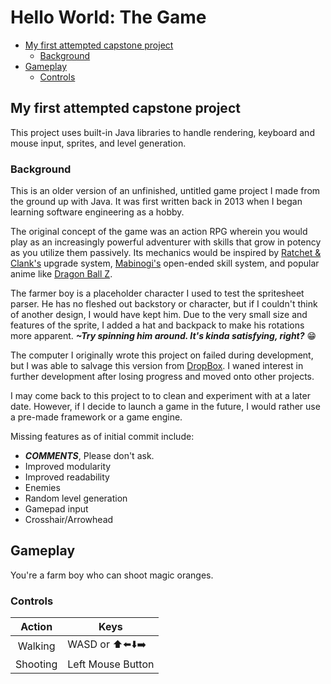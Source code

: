 <!-- vscode-markdown-toc -->
# Hello World: The Game

* [My first attempted capstone project](#Myfirstattemptedcapstoneproject)
	* [Background](#Background)
* [Gameplay](#Gameplay)
	* [Controls](#Controls)

<!-- vscode-markdown-toc-config
	numbering=false
	autoSave=true
	/vscode-markdown-toc-config -->
<!-- /vscode-markdown-toc -->

## <a name='Myfirstattemptedcapstoneproject'></a>My first attempted capstone project

This project uses built-in Java libraries to handle rendering, keyboard and mouse input, sprites, and level generation.

### <a name='Background'></a>Background
This is an older version of an unfinished, untitled game project I made from the ground up with Java. It was first written back in 2013 when I began learning software engineering as a hobby.

The original concept of the game was an action RPG wherein you would play as an increasingly powerful adventurer with skills that grow in potency as you utilize them passively. Its mechanics would be inspired by [Ratchet & Clank's](https://www.wikiwand.com/en/Ratchet_%26_Clank) upgrade system, [Mabinogi's](https://www.wikiwand.com/en/Mabinogi_(video_game)) open-ended skill system, and popular anime like [Dragon Ball Z](https://www.wikiwand.com/en/Dragon_Ball_Z).

The farmer boy is a placeholder character I used to test the spritesheet parser. He has no fleshed out backstory or character, but if I couldn't think of another design, I would have kept him. Due to the very small size and features of the sprite, I added a hat and backpack to make his rotations more apparent. _**~Try spinning him around. It's kinda satisfying, right?**_ 😁

The computer I originally wrote this project on failed during development, but I was able to salvage this version from [DropBox](https://www.dropbox.com/scl/fo/k7w56rd4teayreo54wuy2/h?rlkey=5yb2pcqv2stkuaqonq02tg904&dl=0). I waned interest in further development after losing progress and moved onto other projects.

I may come back to this project to to clean and experiment with at a later date. However, if I decide to launch a game in the future, I would rather use a pre-made framework or a game engine.

Missing features as of initial commit include:

* **_COMMENTS_**, Please don't ask.
* Improved modularity
* Improved readability
* Enemies
* Random level generation
* Gamepad input
* Crosshair/Arrowhead

## <a name='Gameplay'></a>Gameplay

You're a farm boy who can shoot magic oranges.

### <a name='Controls'></a>Controls

|  Action  | Keys              |
|:--------:|-------------------|
| Walking  | WASD or ⬆️⬅️⬇️➡️|
| Shooting | Left Mouse Button |
